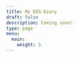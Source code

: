 ```yaml
---
title: My EEG Diary
draft: false
description: Coming soon!
type: page
menu:
  main:
    weight: 5
---
```

